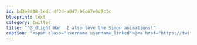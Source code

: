 ```yaml
---
id: bd3e8d48-1edc-4f2d-a947-98c67e9d9c1c
blueprint: text
category: twitter
title: "'@_dlight Ha!  I also love the Simon animations!"
caption: '<span class="username username_linked">@<a href="https://twitter.com/_dlight" title="Битюцкий Корнилий">_dlight</a></span> Ha!  I also love the Simon animations!'
---
```

